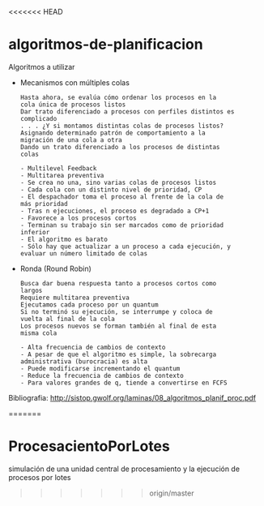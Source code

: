 <<<<<<< HEAD
# algoritmos-de-planificacion

Algoritmos a utilizar 

-	Mecanismos con múltiples colas
	
		Hasta ahora, se evalúa cómo ordenar los procesos en la
		cola única de procesos listos
		Dar trato diferenciado a procesos con perfiles distintos es
		complicado
		. . . ¿Y si montamos distintas colas de procesos listos?
		Asignando determinado patrón de comportamiento a la
		migración de una cola a otra
		Dando un trato diferenciado a los procesos de distintas
		colas
		
		- Multilevel Feedback
		- Multitarea preventiva
		- Se crea no una, sino varias colas de procesos listos
		- Cada cola con un distinto nivel de prioridad, CP
		- El despachador toma el proceso al frente de la cola de
		más prioridad
		- Tras n ejecuciones, el proceso es degradado a CP+1
		- Favorece a los procesos cortos
		- Terminan su trabajo sin ser marcados como de prioridad
		inferior
		- El algoritmo es barato
		- Sólo hay que actualizar a un proceso a cada ejecución, y
		evaluar un número limitado de colas

-	Ronda (Round Robin)
	
		Busca dar buena respuesta tanto a procesos cortos como
		largos
		Requiere multitarea preventiva
		Ejecutamos cada proceso por un quantum
		Si no terminó su ejecución, se interrumpe y coloca de
		vuelta al final de la cola
		Los procesos nuevos se forman también al final de esta
		misma cola
		
		- Alta frecuencia de cambios de contexto
		- A pesar de que el algoritmo es simple, la sobrecarga
		administrativa (burocracia) es alta
		- Puede modificarse incrementando el quantum
		- Reduce la frecuencia de cambios de contexto
		- Para valores grandes de q, tiende a convertirse en FCFS

Bibliografia: http://sistop.gwolf.org/laminas/08_algoritmos_planif_proc.pdf


=======
# ProcesacientoPorLotes
simulación de una unidad central de procesamiento y la ejecución de procesos por lotes
>>>>>>> origin/master
